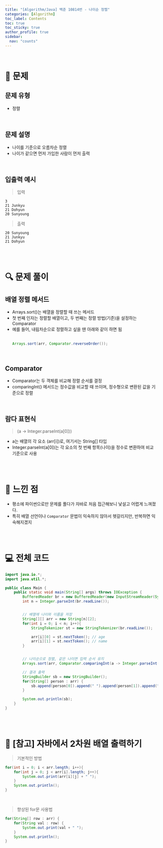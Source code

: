 ```yaml
---
title: "[Algorithm/Java] 백준 10814번 - 나이순 정렬"
categories: [Algorithm]
toc_label: Contents
toc: true
toc_sticky: true
author_profile: true
sidebar:
  nav: "counts"
---
```


<br>

# 📌 문제

## 문제 유형

- 정렬

<br>

## 문제 설명

- 나이를 기준으로 오름차순 정렬
- 나이가 같으면 먼저 가입한 사람이 먼저 출력

<br>

## 입출력 예시

> 입력

```
3
21 Junkyu
21 Dohyun
20 Sunyoung
```

> 출력

```
20 Sunyoung
21 Junkyu
21 Dohyun
```

<br><br>

# 🔍 문제 풀이

## 배열 정렬 메서드

- Arrays.sort()는 배열을 정렬할 때 쓰는 메서드
- 첫 번째 인자는 정렬할 배열이고, 두 번째는 정렬 방법(기준)을 설정하는 Comparator
- 예를 들어, 내림차순으로 정렬하고 싶을 땐 아래와 같이 하면 됨<br><br>
  ```java
  Arrays.sort(arr, Comparator.reverseOrder());
  ```

<br>

## Comparator

- Comparator는 두 객체를 비교해 정렬 순서를 결정
- comparingInt() 메서드는 정수값을 비교할 때 쓰이며, 정수형으로 변환된 값을 기준으로 정렬

<br>

## 람다 표현식

> (a -> Integer.parseInt(a[0]))

- a는 배열의 각 요소 (arr[i])로, 여기서는 String[] 타입
- Integer.parseInt(a[0])는 각 요소의 첫 번째 항목(나이)을 정수로 변환하여 비교 기준으로 사용

<br><br>

# 💭 느낀 점

- 평소에 파이썬으로만 문제를 풀다가 자바로 처음 접근해보니 낯설고 어렵게 느껴졌다.
- 특히 배열 선언이나 `Comparator` 문법이 익숙하지 않아서 헷갈리지만, 반복하면 익숙해지겠지

<br><br>

# 💻 전체 코드

```java
import java.io.*;
import java.util.*;

public class Main {
    public static void main(String[] args) throws IOException {
        BufferedReader br = new BufferedReader(new InputStreamReader(System.in));
        int n = Integer.parseInt(br.readLine());


        // 배열에 나이와 이름을 저장
        String[][] arr = new String[n][2];
        for(int i = 0; i < n; i++){
            StringTokenizer st = new StringTokenizer(br.readLine());

            arr[i][0] = st.nextToken(); // age
            arr[i][1] = st.nextToken(); // name
        }


        // 나이순으로 정렬, 같은 나이면 입력 순서 유지
        Arrays.sort(arr, Comparator.comparingInt(a -> Integer.parseInt(a[0])));

        // 결과 출력
        StringBuilder sb = new StringBuilder();
        for(String[] person : arr) {
            sb.append(person[0]).append(" ").append(person[1]).append("\n");
        }

        System.out.println(sb);
    }
}
```

<br><br>

# 🧾 [참고] 자바에서 2차원 배열 출력하기

> 기본적인 방법

```java
for(int i = 0; i < arr.length; i++){
    for(int j = 0; j < arr[i].length; j++){
        System.out.print(arr[i][j] + " ");
    }
    System.out.println();
}
```

<br>

> 향상된 for문 사용법

```java
for(String[] row : arr) {
    for(String val : row) {
        System.out.print(val + " ");
    }
    System.out.println();
}
```

<br>
